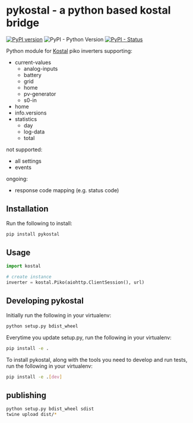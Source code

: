 # pykostal - a python based kostal bridge

[![PyPI version](https://badge.fury.io/py/pykostal.svg)](https://pypi.org/project/pykostal/)
![PyPI - Python Version](https://img.shields.io/pypi/pyversions/pykostal.svg)
[![PyPI - Status](https://img.shields.io/pypi/status/pykostal.svg)](https://pypi.org/project/pykostal/)

Python module for [Kostal](https://www.kostal-solar-electric.com/) piko inverters supporting:

- current-values
  - analog-inputs
  - battery
  - grid
  - home
  - pv-generator
  - s0-in
- home
- info.versions
- statistics
  - day
  - log-data
  - total

not supported:

- all settings
- events

ongoing:

- response code mapping (e.g. status code)

## Installation

Run the following to install:

```python
pip install pykostal
```

## Usage

```python
import kostal

# create instance
inverter = kostal.Piko(aiohttp.ClientSession(), url)
```

## Developing pykostal

Initially run the following in your virtualenv:

```bash
python setup.py bdist_wheel
```

Everytime you update setup.py, run the following in your virtualenv:

```bash
pip install -e .
```

To install pykostal, along with the tools you need to develop and run tests, run the following in your virtualenv:

```bash
pip install -e .[dev]
```

## publishing

```bash
python setup.py bdist_wheel sdist
twine upload dist/*
```

